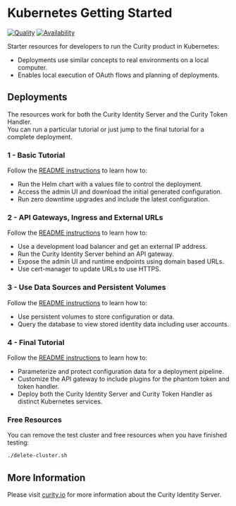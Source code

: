 # Kubernetes Getting Started

[![Quality](https://img.shields.io/badge/quality-demo-red)](https://curity.io/resources/code-examples/status/)
[![Availability](https://img.shields.io/badge/availability-source-blue)](https://curity.io/resources/code-examples/status/)

Starter resources for developers to run the Curity product in Kubernetes:

- Deployments use similar concepts to real environments on a local computer.
- Enables local execution of OAuth flows and planning of deployments.

## Deployments

The resources work for both the Curity Identity Server and the Curity Token Handler.\
You can run a particular tutorial or just jump to the final tutorial for a complete deployment.

### 1 - Basic Tutorial

Follow the [README instructions](./1-basic-tutorial/README.md) to learn how to:

- Run the Helm chart with a values file to control the deployment.
- Access the admin UI and download the initial generated configuration.
- Run zero downtime upgrades and include the latest configuration.

### 2 - API Gateways, Ingress and External URLs

Follow the [README instructions](./2-ingress-tutorial/README.md) to learn how to:

- Use a development load balancer and get an external IP address.
- Run the Curity Identity Server behind an API gateway.
- Expose the admin UI and runtime endpoints using domain based URLs.
- Use cert-manager to update URLs to use HTTPS.

### 3 - Use Data Sources and Persistent Volumes

Follow the [README instructions](./3-persistent-volumes/README.md) to learn how to:

- Use persistent volumes to store configuration or data.
- Query the database to view stored identity data including user accounts.

### 4 - Final Tutorial

Follow the [README instructions](./4-/README.md) to learn how to:

- Parameterize and protect configuration data for a deployment pipeline.
- Customize the API gateway to include plugins for the phantom token and token handler.
- Deploy both the Curity Identity Server and Curity Token Handler as distinct Kubernetes services.

### Free Resources

You can remove the test cluster and free resources when you have finished testing:

```bash
./delete-cluster.sh
```

## More Information

Please visit [curity.io](https://curity.io/) for more information about the Curity Identity Server.
